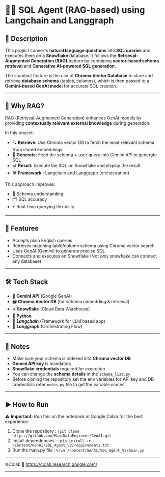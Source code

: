 # 💬🧠 SQL Agent (RAG-based) using Langchain and Langgraph

## 📌 Description

This project converts **natural language questions** into **SQL queries** and executes them on a **Snowflake** database. It follows the **Retrieval-Augmented Generation (RAG)** pattern by combining **vector-based schema retrieval** and **Generative AI-powered SQL generation**.

The standout feature is the use of **Chroma Vector Database** to store and retrieve **database schema** (tables, columns), which is then passed to a **Gemini-based GenAI model** for accurate SQL creation.

---

## 🌟 Why RAG?

RAG (Retrieval-Augmented Generation) enhances GenAI models by providing **contextually relevant external knowledge** during generation.

In this project:

- 🔍 **Retrieve**: Use Chroma vector DB to fetch the most relevant schema from stored embeddings
- 🧠 **Generate**: Feed the schema + user query into Gemini API to generate SQL
- 📊 **Result**: Execute the SQL on Snowflake and display the result
- 🛠️ **Framework** : Langchain and Langgraph (orchestration)

This approach improves:
- 🧠 Schema understanding
- 🗂️ SQL accuracy
- ⚡ Real-time querying flexibility

---

## 🧠 Features
- Accepts plain English queries
- Retrieves matching table/column schema using Chroma vector search
- Uses GenAI (Gemini) to generate precise SQL
- Connects and executes on Snowflake (Not only snowflake can connect any database)

---

## 🛠️ Tech Stack

- 🧠 **Gemini API** (Google GenAI)
- 🗃️ **Chroma Vector DB** (for schema embedding & retrieval)
- ❄️ **Snowflake** (Cloud Data Warehouse)
- 🔧 **Python**
- 🦜 ***Langchain*** (Framework for LLM based app)
- 🧭 ***Langgraph*** (Orchestrating Flow) 

---


## 📌 Notes
- Make sure your schema is indexed into **Chroma vector DB**
- **Gemini API key** is mandatory
- **Snowflake credentials** required for execution
- You can change the **schema details** in the `schema_list.py`
- Before cloning the repository set the env variables for API key and DB credentials refer  `nodes.py` file to get the variable names.

---


## ▶️ How to Run 
⚠️ **Important:** Run this on the notebook in Google Colab for the best experience.
1. Clone the repository :
`!git clone https://github.com/MuniDataEngineer/GenAI.git`
2. Install dependencies :
`!pip install -r /content/GenAI/SQL_Agent_V2/requirements.txt`
3. Run the main.py file :
`%run /content/GenAI/SQL_Agent_V2/main.py`

---


🌐Colab
🔗 https://colab.research.google.com/

---
